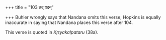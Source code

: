+++
title = "103 तद् वदन्"

+++
Buhler wrongly says that Nandana omits this verse; Hopkins is equally
inaccurate in saying that Nandana places this verse after 104.

This verse is quoted in *Kṛtyakalpataru* (38a).


